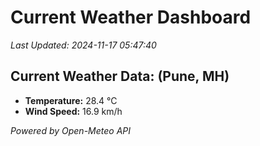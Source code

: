 
# Current Weather Dashboard

_Last Updated: 2024-11-17 05:47:40_

## Current Weather Data: (Pune, MH)
- **Temperature:** 28.4 °C
- **Wind Speed:** 16.9 km/h

*Powered by Open-Meteo API*
